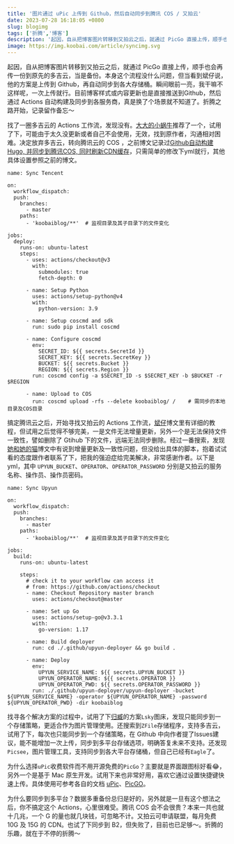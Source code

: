 ```yaml
---
title: '图片通过 uPic 上传到 Github，然后自动同步到腾讯 COS / 又拍云'
date: 2023-07-28 16:18:05 +0800
slug: blogimg
tags: ['折腾','博客']
description: '起因，自从把博客图片转移到又拍云之后，就通过 PicGo 直接上传，顺手也会再传一份到原先的多吉云，当是备份。本身这个流程没什么问题，但当看到斌仔说，他的方案是上传到 Githuab，再自动同步到各大存储桶。瞬间眼前一亮，我干嘛不这样呢，一次上传就行。目前博客样式或内容更新也是直接推送到Github，然后通过 Actions 自动构建及同步到各服务商，真是换了个场景就不知道了。折腾之路开始，记录留作备忘～'
image: https://img.koobai.com/article/syncimg.svg
---
```

起因，自从把博客图片转移到又拍云之后，就通过 PicGo 直接上传，顺手也会再传一份到原先的多吉云，当是备份。本身这个流程没什么问题，但当看到斌仔说，他的方案是上传到 Github，再自动同步到各大存储桶。瞬间眼前一亮，我干嘛不这样呢，一次上传就行。目前博客样式或内容更新也是直接推送到Github，然后通过 Actions 自动构建及同步到各服务商，真是换了个场景就不知道了。折腾之路开始，记录留作备忘～

找了一圈多吉云的 Actions 工作流，发现没有。[大大的小蜗牛](https://eallion.com/)推荐了一个，试用了下，可能由于太久没更新或者自己不会使用，无效，找到原作者，沟通相对困难。决定放弃多吉云，转向腾讯云的 COS ，之前博文记录过[Github自动构建Hugo, 并同步到腾讯COS, 同时刷新CDN缓存](/hugo_action_tencentcos/)，只需简单的修改下yml就行，其他具体设置参照之前的博文。
```
name: Sync Tencent

on:
  workflow_dispatch:
  push:
    branches:
      - master
    paths:
      - 'koobaiblog/**'  # 监视目录及其子目录下的文件变化

jobs:
  deploy:
    runs-on: ubuntu-latest
    steps:
      - uses: actions/checkout@v3
        with:
          submodules: true
          fetch-depth: 0

      - name: Setup Python
        uses: actions/setup-python@v4
        with:
          python-version: 3.9

      - name: Setup coscmd and sdk
        run: sudo pip install coscmd

      - name: Configure coscmd
        env:
          SECRET_ID: ${{ secrets.SecretId }}
          SECRET_KEY: ${{ secrets.SecretKey }}
          BUCKET: ${{ secrets.Bucket }}
          REGION: ${{ secrets.Region }}
        run: coscmd config -a $SECRET_ID -s $SECRET_KEY -b $BUCKET -r $REGION

      - name: Upload to COS
        run: coscmd upload -rfs --delete koobaiblog/ /    # 需同步的本地目录及COS目录
```

搞定腾讯云之后，开始寻找又拍云的 Actions 工作流，[斌仔](https://www.wangdu.site/)博文里有详细的教程，但试用之后觉得不够完美，一是文件无法增量更新，另外一个是无法保持文件一致性，譬如删除了 Gtihub 下的文件，远端无法同步删除。经过一番搜索，发现[她和她的猫](https://her-cat.com/)博文中有说到增量更新及一致性问题，但没给出具体的脚本，抱着试试看的态度跟作者联系了下，把我的强迫症给完美解决，非常感谢作者。以下是yml，其中 `UPYUN_BUCKET`、`OPERATOR`、`OPERATOR_PASSWORD` 分别是又拍云的服务名称、操作员、操作员密码。
```
name: Sync Upyun

on:
  workflow_dispatch:
  push:
    branches:
      - master
    paths:
      - 'koobaiblog/**'  # 监视目录及其子目录下的文件变化

jobs:
  build:
    runs-on: ubuntu-latest

    steps:
      # check it to your workflow can access it
      # from: https://github.com/actions/checkout
      - name: Checkout Repository master branch
        uses: actions/checkout@master

      - name: Set up Go
        uses: actions/setup-go@v3.3.1
        with:
          go-version: 1.17

      - name: Build deployer
        run: cd ./.github/upyun-deployer && go build .

      - name: Deploy
        env:
          UPYUN_SERVICE_NAME: ${{ secrets.UPYUN_BUCKET }}
          UPYUN_OPERATOR_NAME: ${{ secrets.OPERATOR }}
          UPYUN_OPERATOR_PWD: ${{ secrets.OPERATOR_PASSWORD }}
        run: ./.github/upyun-deployer/upyun-deployer -bucket ${UPYUN_SERVICE_NAME} -operator ${UPYUN_OPERATOR_NAME} -password ${UPYUN_OPERATOR_PWD} -dir koobaiblog
```

找寻各个解决方案的过程中，试用了下[归臧](https://nuoea.com/)的方案`Lsky`图床，发现只能同步到一个存储策略，更适合作为图片管理使用。还搜索到`ZFile`存储程序，支持多吉云，试用了下，每次也只能同步到一个存储策略，在 Github 中向作者提了Issues建议，能不能增加一次上传，同步到多平台存储选项，明确答复未来不支持。还发现`Picsee`，图片管理工具，支持同步到各大平台存储桶，但自己已经有`Eagle`了。

为什么选择`uPic`收费软件而不用开源免费的`PicGo`？主要就是界面跟图标好看😂，另外一个是基于 Mac 原生开发。试用下来也非常好用，喜欢它通过设置快捷键快速上传。具体使用可参考各自的文档 [uPic](https://github.com/gee1k/uPic)、[PicGO](https://picgo.github.io/PicGo-Doc/zh/guide/)。

为什么要同步到多平台？数据多重备份总归是好的，另外就是一旦有这个想法之后，你不搞定这个 Actions，心里很难受。腾讯 COS 会不会很贵？本来一共也就十几兆，一个 G 的量也就几块钱，可忽略不计。又拍云可申请联盟，每月免费 10G 及 15G 的 CDN。也试了下同步到 B2，但失败了，目前也已足够～。折腾的乐趣，就在于不停的折腾～
